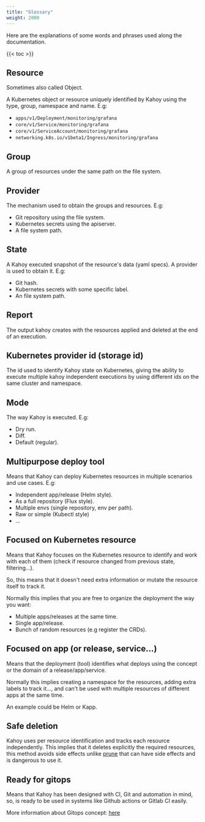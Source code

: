 ```yaml
---
title: "Glossary"
weight: 2000
---
```


Here are the explanations of some words and phrases used along the documentation.

{{< toc >}}

## Resource

Sometimes also called Object.

A Kubernetes object or resource uniquely identified by Kahoy using the type, group, namespace and name. E.g:

- `apps/v1/Deployment/monitoring/grafana`
- `core/v1/Service/monitoring/grafana`
- `core/v1/ServiceAccount/monitoring/grafana`
- `networking.k8s.io/v1beta1/Ingress/monitoring/grafana`

## Group

A group of resources under the same path on the file system.

## Provider

The mechanism used to obtain the groups and resources. E.g:

- Git repository using the file system.
- Kubernetes secrets using the apiserver.
- A file system path.

## State

A Kahoy executed snapshot of the resource's data (yaml specs). A provider is used to obtain it. E.g:

- Git hash.
- Kubernetes secrets with some specific label.
- An file system path.

## Report

The output kahoy creates with the resources applied and deleted at the end of an execution.

## Kubernetes provider id (storage id)

The id used to identify Kahoy state on Kubernetes, giving the ability to execute multiple kahoy independent executions by using different ids on the same cluster and namespace.

## Mode

The way Kahoy is executed. E.g:

- Dry run.
- Diff.
- Default (regular).

## Multipurpose deploy tool

Means that Kahoy can deploy Kubernetes resources in multiple scenarios and use cases. E.g:

- Independent app/release (Helm style).
- As a full repository (Flux style).
- Multiple envs (single repository, env per path).
- Raw or simple (Kubectl style)
- ...

## Focused on Kubernetes resource

Means that Kahoy focuses on the Kubernetes resource to identify and work with each of them (check if resource changed from previous state, filtering...).

So, this means that it doesn't need extra information or mutate the resource itself to track it.

Normally this implies that you are free to organize the deployment the way you want:

- Multiple apps/releases at the same time.
- Single app/release.
- Bunch of random resources (e.g register the CRDs).

## Focused on app (or release, service...)

Means that the deployment (tool) identifies what deploys using the concept or the domain of a release/app/service.

Normally this implies creating a namespace for the resources, adding extra labels to track it..., and can't be used with multiple resources of different apps at the same time.

An example could be Helm or Kapp.

## Safe deletion

Kahoy uses per resource identification and tracks each resource independently. This implies that it deletes explicitly the required resources, this method avoids side effects unlike [prune][kubectl-delete-docs] that can have side effects and is dangerous to use it.

## Ready for gitops

Means that Kahoy has been designed with CI, Git and automation in mind, so, is ready to be used in systems like Github actions or Gitlab CI easily.

More information about Gitops concept: [here][gitops]

[kubectl-delete-docs]: https://kubernetes.io/docs/tasks/manage-kubernetes-objects/declarative-config/#how-to-delete-objects
[gitops]: https://www.weave.works/technologies/gitops/
